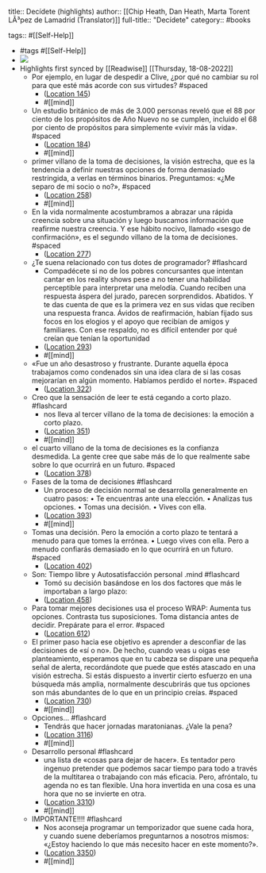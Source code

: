 title:: Decídete (highlights)
author:: [[Chip Heath, Dan Heath, Marta Torent LÃ³pez de Lamadrid (Translator)]]
full-title:: "Decídete"
category:: #books

tags:: #[[Self-Help]]

- #tags #[[Self-Help]]
- ![](https://images-na.ssl-images-amazon.com/images/I/41w5J5Jx3JL._SL200_.jpg)
- Highlights first synced by [[Readwise]] [[Thursday, 18-08-2022]]
	- Por ejemplo, en lugar de despedir a Clive, ¿por qué no cambiar su rol para que esté más acorde con sus virtudes? #spaced
		- ([Location 145](https://readwise.io/to_kindle?action=open&asin=B00N82KASE&location=145))
		- #[[mind]]
	- Un estudio británico de más de 3.000 personas reveló que el 88 por ciento de los propósitos de Año Nuevo no se cumplen, incluido el 68 por ciento de propósitos para simplemente «vivir más la vida». #spaced
		- ([Location 184](https://readwise.io/to_kindle?action=open&asin=B00N82KASE&location=184))
		- #[[mind]]
	- primer villano de la toma de decisiones, la visión estrecha, que es la tendencia a definir nuestras opciones de forma demasiado restringida, a verlas en términos binarios. Preguntamos: «¿Me separo de mi socio o no?», #spaced
		- ([Location 258](https://readwise.io/to_kindle?action=open&asin=B00N82KASE&location=258))
		- #[[mind]]
	- En la vida normalmente acostumbramos a abrazar una rápida creencia sobre una situación y luego buscamos información que reafirme nuestra creencia. Y ese hábito nocivo, llamado «sesgo de confirmación», es el segundo villano de la toma de decisiones. #spaced
		- ([Location 277](https://readwise.io/to_kindle?action=open&asin=B00N82KASE&location=277))
	- ¿Te suena relacionado con tus dotes de programador? #flashcard
		- Compadécete si no de los pobres concursantes que intentan cantar en los reality shows pese a no tener una habilidad perceptible para interpretar una melodía. Cuando reciben una respuesta áspera del jurado, parecen sorprendidos. Abatidos. Y te das cuenta de que es la primera vez en sus vidas que reciben una respuesta franca. Ávidos de reafirmación, habían fijado sus focos en los elogios y el apoyo que recibían de amigos y familiares. Con ese respaldo, no es difícil entender por qué creían que tenían la oportunidad
		- ([Location 293](https://readwise.io/to_kindle?action=open&asin=B00N82KASE&location=293))
		- #[[mind]]
	- «Fue un año desastroso y frustrante. Durante aquella época trabajamos como condenados sin una idea clara de si las cosas mejorarían en algún momento. Habíamos perdido el norte». #spaced
		- ([Location 322](https://readwise.io/to_kindle?action=open&asin=B00N82KASE&location=322))
	- Creo que la sensación de leer te está cegando a corto plazo. #flashcard
		- nos lleva al tercer villano de la toma de decisiones: la emoción a corto plazo.
		- ([Location 351](https://readwise.io/to_kindle?action=open&asin=B00N82KASE&location=351))
		- #[[mind]]
	- el cuarto villano de la toma de decisiones es la confianza desmedida. La gente cree que sabe más de lo que realmente sabe sobre lo que ocurrirá en un futuro. #spaced
		- ([Location 378](https://readwise.io/to_kindle?action=open&asin=B00N82KASE&location=378))
	- Fases de la toma de decisiones #flashcard
		- Un proceso de decisión normal se desarrolla generalmente en cuatro pasos:   • Te encuentras ante una elección. • Analizas tus opciones. • Tomas una decisión. • Vives con ella.
		- ([Location 393](https://readwise.io/to_kindle?action=open&asin=B00N82KASE&location=393))
		- #[[mind]]
	- Tomas una decisión. Pero la emoción a corto plazo te tentará a menudo para que tomes la errónea. • Luego vives con ella. Pero a menudo confiarás demasiado en lo que ocurrirá en un futuro. #spaced
		- ([Location 402](https://readwise.io/to_kindle?action=open&asin=B00N82KASE&location=402))
	- Son: Tiempo libre y Autosatisfacción personal .mind #flashcard
		- Tomó su decisión basándose en los dos factores que más le importaban a largo plazo:
		- ([Location 458](https://readwise.io/to_kindle?action=open&asin=B00N82KASE&location=458))
	- Para tomar mejores decisiones usa el proceso WRAP: Aumenta tus opciones. Contrasta tus suposiciones. Toma distancia antes de decidir. Prepárate para el error. #spaced
		- ([Location 612](https://readwise.io/to_kindle?action=open&asin=B00N82KASE&location=612))
	- El primer paso hacia ese objetivo es aprender a desconfiar de las decisiones de «sí o no». De hecho, cuando veas u oigas ese planteamiento, esperamos que en tu cabeza se dispare una pequeña señal de alerta, recordándote que puede que estés atascado en una visión estrecha. Si estás dispuesto a invertir cierto esfuerzo en una búsqueda más amplia, normalmente descubrirás que tus opciones son más abundantes de lo que en un principio creías. #spaced
		- ([Location 730](https://readwise.io/to_kindle?action=open&asin=B00N82KASE&location=730))
		- #[[mind]]
	- Opciones... #flashcard
		- Tendrás que hacer jornadas maratonianas. ¿Vale la pena?
		- ([Location 3116](https://readwise.io/to_kindle?action=open&asin=B00N82KASE&location=3116))
		- #[[mind]]
	- Desarrollo personal #flashcard
		- una lista de «cosas para dejar de hacer». Es tentador pero ingenuo pretender que podemos sacar tiempo para todo a través de la multitarea o trabajando con más eficacia. Pero, afróntalo, tu agenda no es tan flexible. Una hora invertida en una cosa es una hora que no se invierte en otra.
		- ([Location 3310](https://readwise.io/to_kindle?action=open&asin=B00N82KASE&location=3310))
		- #[[mind]]
	- IMPORTANTE!!!! #flashcard
		- Nos aconseja programar un temporizador que suene cada hora, y cuando suene deberíamos preguntarnos a nosotros mismos: «¿Estoy haciendo lo que más necesito hacer en este momento?».
		- ([Location 3350](https://readwise.io/to_kindle?action=open&asin=B00N82KASE&location=3350))
		- #[[mind]]